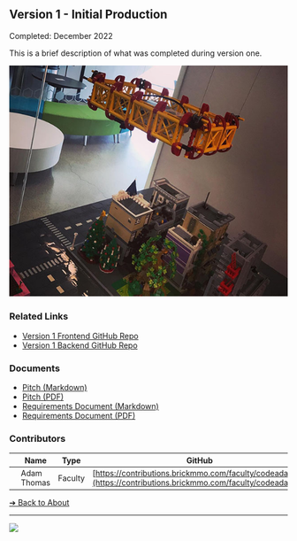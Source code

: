 <style>@import url("//readme.codeadam.ca/readme.css");</style>

## Version 1 - Initial Production

Completed: December 2022

This is a brief description of what was completed during version one.

![Version 1 City](images/v1-city.jpg)

### Related Links

- [Version 1 Frontend GitHub Repo](https://github.com/BrickMMO/colours-about)
- [Version 1 Backend GitHub Repo](https://github.com/BrickMMO/colours-about)

### Documents

- [Pitch (Markdown)](v1/colours-v1-pitch.markdown)
- [Pitch (PDF)](v1/colours-phase-1-pitch.pdf)
- [Requirements Document (Markdown)](v1/colours-v1-requirements.markdown)
- [Requirements Document (PDF)](v1/colours-phase-1-requirements.pdf)

### Contributors

|                                       | Name        | Type    | GitHub                                                |
| ------------------------------------- | ----------- | ------- | ----------------------------------------------------- |
| ![codeadamca](faculty/codeadamca.png) | Adam Thomas | Faculty | [https://contributions.brickmmo.com/faculty/codeadamca](https://contributions.brickmmo.com/faculty/codeadamca) |

[&#10132; Back to About](/template-about-markdown/)

---

<a href="https://brickmmo.com">
<img src="https://brickmmo.com/images/brickmmo-logo-horizontal.jpg" width="100">
</a>
